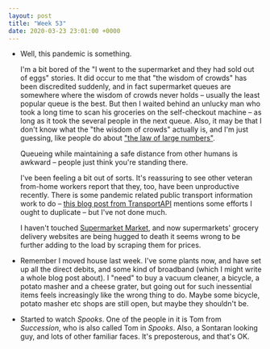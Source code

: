 ```yaml
---
layout: post
title: "Week 53"
date: 2020-03-23 23:01:00 +0000
---
```


- Well, this pandemic is something.

  I'm a bit bored of the "I went to the supermarket and they had sold out of eggs" stories.
  It did occur to me that "the wisdom of crowds" has been discredited suddenly,
  and in fact supermarket queues are somewhere where the wisdom of crowds never holds – usually the least popular queue is the best.
  But then I waited behind an unlucky man who took a long time to scan his groceries on the self-checkout machine – as long as it took the several people in the next queue.
  Also, it may be that I don't know what the "the wisdom of crowds" actually is, and I'm just guessing, like people do about ["the law of large numbers"](http://www.leancrew.com/all-this/2012/02/arrested-for-breaking-the-law-of-large-numbers/).

  Queueing while maintaining a safe distance from other humans is awkward – people just think you're standing there.

  I've been feeling a bit out of sorts. It's reassuring to see other veteran from-home workers report that they, too, have been unproductive recently. There is some pandemic related public transport information work to do – [this blog post from TransportAPI](https://www.transportapi.com/blog/2020/03/transportapi-and-covid-19/) mentions some efforts I ought to duplicate – but I've not done much.

  I haven't touched [Supermarket Market](https://www.supermarketmarket.co.uk/), and now supermarkets' grocery delivery websites are being hugged to death it seems wrong to be further adding to the load by scraping them for prices.

- Remember I moved house last week. I've some plants now, and have set up all the direct debits, and some kind of broadband (which I might write a whole blog post about). I "need" to buy a vacuum cleaner, a bicycle, a potato masher and a cheese grater, but going out for such inessential items feels increasingly like the wrong thing to do. Maybe some bicycle, potato masher etc shops are still open, but maybe they shouldn't be.

- Started to watch <cite>Spooks</cite>. One of the people in it is Tom from <cite>Succession</cite>, who is also called Tom in <cite>Spooks</cite>. Also, a Sontaran looking guy, and lots of other familiar faces. It's preposterous, and that's OK.

